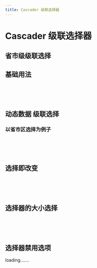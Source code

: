 ```yaml
---
title: Cascader 级联选择器
---
```


#  Cascader 级联选择器

## 省市级级联选择

## 基础用法


<cascader-default></cascader-default>    

<br/>
<br/>
<br/>



## 动态数据 级联选择
### 以省市区选择为例子

<cascader-dynamic></cascader-dynamic>    

<br/>
<br/>
<br/>


## 选择即改变

<cascader-select></cascader-select>    


<br/>
<br/>
<br/>


## 选择器的大小选择

<cascader-size></cascader-size>    


<br/>
<br/>
<br/>


## 选择器禁用选项

loading.......   


<br/>
<br/>
<br/>
